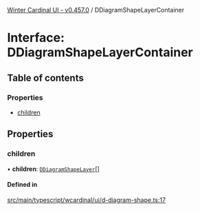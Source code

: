 [Winter Cardinal UI - v0.457.0](../index.md) / DDiagramShapeLayerContainer

# Interface: DDiagramShapeLayerContainer

## Table of contents

### Properties

- [children](DDiagramShapeLayerContainer.md#children)

## Properties

### children

• **children**: [`DDiagramShapeLayer`](DDiagramShapeLayer.md)[]

#### Defined in

[src/main/typescript/wcardinal/ui/d-diagram-shape.ts:17](https://github.com/winter-cardinal/winter-cardinal-ui/blob/v0.457.0/src/main/typescript/wcardinal/ui/d-diagram-shape.ts#L17)
